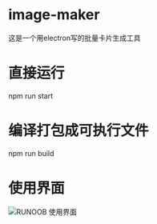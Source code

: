 # image-maker

这是一个用electron写的批量卡片生成工具


# 直接运行
npm run start

# 编译打包成可执行文件
npm run build

# 使用界面
![RUNOOB 使用界面](https://pic.downk.cc/item/5ec4ffdec2a9a83be5c6ec3a.png)
